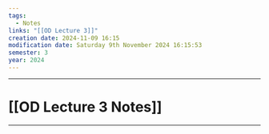 ```yaml
---
tags:
  - Notes
links: "[[OD Lecture 3]]"
creation date: 2024-11-09 16:15
modification date: Saturday 9th November 2024 16:15:53
semester: 3
year: 2024
---
```



---
# [[OD Lecture 3 Notes]]

---



